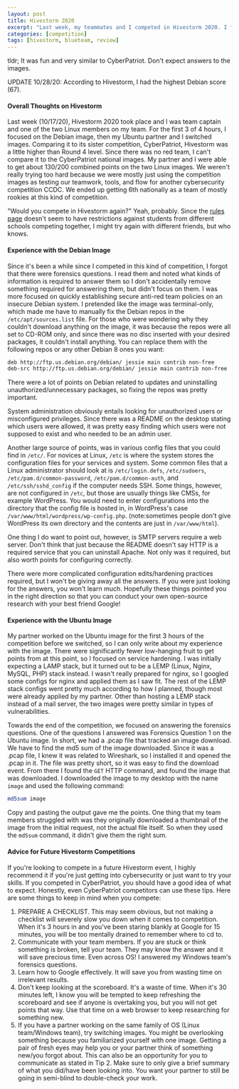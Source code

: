 ```yaml
---
layout: post
title: Hivestorm 2020
excerpt: "Last week, my teammates and I competed in Hivestorm 2020. I focused on the Debian and Ubuntu images. We were 3rd place on Saturday, but dropped to 6th at the end of Sunday. Overall, it was a good warmup for CCDC coming up soon. Also, I got the high score for Debian."
categories: [competition]
tags: [hivestorm, blueteam, review]
---
```

tldr; It was fun and very similar to CyberPatriot. Don't expect answers to the images.

UPDATE 10/28/20: According to Hivestorm, I had the highest Debian score (67).
#### Overall Thoughts on Hivestorm
Last week (10/17/20), Hivestorm 2020 took place and I was team captain and one of the two Linux members on my team. For the first 3 of 4 hours, I focused on the Debian image, then my Ubuntu partner and I switched images. Comparing it to its sister competition, CyberPatriot, Hivestorm was a little higher than Round 4 level. Since there was no red team, I can't compare it to the CyberPatriot national images. My partner and I were able to get about 130/200 combined points on the two Linux images. We weren't really trying too hard because we were mostly just using the competition images as testing our teamwork, tools, and flow for another cybersecurity competition CCDC. We ended up getting 6th nationally as a team of mostly rookies at this kind of competition.

"Would you compete in Hivestorm again?"
Yeah, probably. Since the [rules page](http://www.hivestorm.org/rules.html) doesn't seem to have restrictions against students from different schools competing together, I might try again with different friends, but who knows. 

#### Experience with the Debian Image
Since it's been a while since I competed in this kind of competition, I forgot that there were forensics questions. I read them and noted what kinds of information is required to answer them so I don't accidentally remove something required for answering them, but didn't focus on them. I was more focused on quickly establishing secure anti-red team policies on an insecure Debian system. I pretended like the image was terminal-only, which made me have to manually fix the Debian repos in the ``/etc/apt/sources.list`` file. For those who were wondering why they couldn't download anything on the image, it was because the repos were all set to CD-ROM only, and since there was no disc inserted with your desired packages, it couldn't install anything. You can replace them with the following repos or any other Debian 8 ones you want:
```bash
deb http://ftp.us.debian.org/debian/ jessie main contrib non-free
deb-src http://ftp.us.debian.org/debian/ jessie main contrib non-free
```
There were a lot of points on Debian related to updates and uninstalling unauthorized/unnecessary packages, so fixing the repos was pretty important. 

System administration obviously entails looking for unauthorized users or misconfigured privileges. Since there was a README on the desktop stating which users were allowed, it was pretty easy finding which users were not supposed to exist and who needed to be an admin user.

Another large source of points, was in various config files that you could find in ``/etc/``. For novices at Linux, ``/etc`` is where the system stores the configuration files for your services and system. Some common files that a Linux administrator should look at is ``/etc/login.defs``, ``/etc/sudoers``, ``/etc/pam.d/common-password``, ``/etc/pam.d/common-auth``, and ``/etc/ssh/sshd_config`` if the computer needs SSH. Some things, however, are not configured in ``/etc``, but those are usually things like CMSs, for example WordPress. You would need to enter configurations into the directory that the config file is hosted in, in WordPress's case ``/var/www/html/wordpress/wp-config.php``. (note:sometimes people don't give WordPress its own directory and the contents are just in ``/var/www/html``).

One thing I do want to point out, however, is SMTP servers require a web server. Don't think that just because the README doesn't say HTTP is a required service that you can uninstall Apache. Not only was it required, but also worth points for configuring correctly.

There were more complicated configuration edits/hardening practices required, but I won't be giving away all the answers. If you were just looking for the answers, you won't learn much. Hopefully these things pointed you in the right direction so that you can conduct your own open-source research with your best friend Google!
#### Experience with the Ubuntu Image
My partner worked on the Ubuntu image for the first 3 hours of the competition before we switched, so I can only write about my experience with the image. There were significantly fewer low-hanging fruit to get points from at this point, so I focused on service hardening. I was initially expecting a LAMP stack, but it turned out to be a LEMP (Linux, Nginx, MySQL, PHP) stack instead. I wasn't really prepared for nginx, so I googled some configs for nginx and applied them as I saw fit. The rest of the LEMP stack configs went pretty much according to how I planned, though most were already applied by my partner. Other than hosting a LEMP stack instead of a mail server, the two images were pretty similar in types of vulnerabilities.

Towards the end of the competition, we focused on answering the forensics questions. One of the questions I answered was Forensics Question 1 on the Ubuntu image. In short, we had a .pcap file that tracked an image download. We have to find the md5 sum of the image downloaded. Since it was a .pcap file, I knew it was related to Wireshark, so I installed it and opened the .pcap in it. The file was pretty short, so it was easy to find the download event. From there I found the ``GET`` HTTP command, and found the image that was downloaded. I downloaded the image to my desktop with the name ``image`` and used the following command:
```bash
md5sum image
```
Copy and pasting the output gave me the points. One thing that my team members struggled with was they originally downloaded a thumbnail of the image from the initial request, not the actual file itself. So when they used the ``md5sum`` command, it didn't give them the right sum. 
#### Advice for Future Hivestorm Competitions
If you're looking to compete in a future Hivestorm event, I highly recommend it if you're just getting into cybersecurity or just want to try your skills. If you competed in CyberPatriot, you should have a good idea of what to expect. Honestly, even CyberPatriot competitors can use these tips. Here are some things to keep in mind when you compete:

1. PREPARE A CHECKLIST. This may seem obvious, but not making a checklist will severely slow you down when it comes to competition. When it's 3 hours in and you've been staring blankly at Google for 15 minutes, you will be too mentally drained to remember where to cd to.
2. Communicate with your team members. If you are stuck or think something is broken, tell your team. They may know the answer and it will save precious time. Even across OS! I answered my Windows team's forensics questions.
3. Learn how to Google effectively. It will save you from wasting time on irrelevant results. 
4. Don't keep looking at the scoreboard. It's a waste of time. When it's 30 minutes left, I know you will be tempted to keep refreshing the scoreboard and see if anyone is overtaking you, but you will not get points that way. Use that time on a web browser to keep researching for something new.
5. If you have a partner working on the same family of OS (Linux team/Windows team), try switching images. You might be overlooking something because you familiarized yourself with one image. Getting a pair of fresh eyes may help you or your partner think of something new/you forgot about. This can also be an opportunity for you to communicate as stated in Tip 2. Make sure to only give a brief summary of what you did/have been looking into. You want your partner to still be going in semi-blind to double-check your work.
